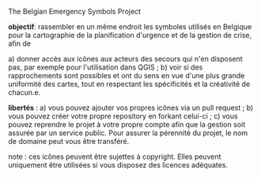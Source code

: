 The Belgian Emergency Symbols Project

**objectif**: rassembler en un même endroit les symboles utilisés en Belgique pour la cartographie de la planification d'urgence et de la gestion de crise, afin de 

a) donner accès aux icônes aux acteurs des secours qui n'en disposent pas, par exemple pour l'utilisation dans QGIS ;
b) voir si des rapprochements sont possibles et ont du sens en vue d'une plus grande uniformité des cartes, tout en respectant les spécificités et la créativité de chacun.e.

**libertés** : 
a) vous pouvez ajouter vos propres icônes via un pull request ;
b) vous pouvez créer votre propre repository en forkant celui-ci ;
c) vous pouvez reprendre le projet à votre propre compte afin que la gestion soit assurée par un service public. Pour assurer la pérennité du projet, le nom de domaine peut vous être transféré.

note : ces icônes peuvent être sujettes à copyright. Elles peuvent uniquement être utilisées si vous disposez des licences adéquates.
